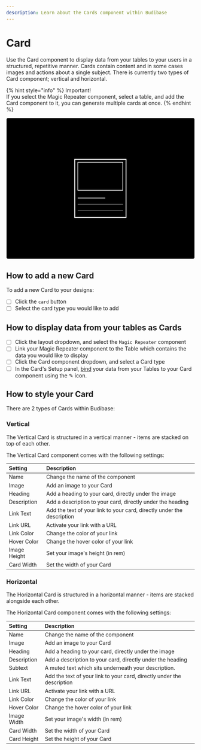 ```yaml
---
description: Learn about the Cards component within Budibase
---
```


# Card

Use the Card component to display data from your tables to your users in a structured, repetitive manner. Cards contain content and in some cases images and actions about a single subject. There is currently two types of Card component; vertical and horizontal. 

{% hint style="info" %}
Important!   
If you select the Magic Repeater component, select a table, and add the Card component to it, you can generate multiple cards at once.
{% endhint %}

![](../../.gitbook/assets/card.png)

## How to add a new Card

To add a new Card to your designs:

* [ ] Click the `card` button
* [ ] Select the card type you would like to add

## How to display data from your tables as Cards 

* [ ] Click the layout dropdown, and select the `Magic Repeater` component
* [ ] Link your Magic Repeater component to the Table which contains the data you would like to display
* [ ] Click the Card component dropdown, and select a Card type
* [ ] In the Card's Setup panel, [bind](../binding.md) your data from your Tables to your Card component using the ✎ icon.

## How to style your Card

There are 2 types of Cards within Budibase:

### Vertical

The Vertical Card is structured in a vertical manner - items are stacked on top of each other.

The Vertical Card component comes with the following settings:

| Setting | Description |
| :--- | :--- |
| Name | Change the name of the component |
| Image | Add an image to your Card |
| Heading | Add a heading to your card, directly under the image |
| Description | Add a description to your card, directly under the heading  |
| Link Text | Add the text of your link to your card, directly under the description  |
| Link URL | Activate your link with a URL |
| Link Color | Change the color of your link |
| Hover Color | Change the hover color of your link |
| Image Height | Set your image's height \(in rem\) |
| Card Width | Set the width of your Card |

### Horizontal

The Horizontal Card is structured in a horizontal manner - items are stacked alongside each other.

The Horizontal Card component comes with the following settings:

| Setting | Description |
| :--- | :--- |
| Name | Change the name of the component |
| Image | Add an image to your Card |
| Heading | Add a heading to your card, directly under the image |
| Description | Add a description to your card, directly under the heading  |
| Subtext | A muted text which sits underneath your description. |
| Link Text | Add the text of your link to your card, directly under the description  |
| Link URL | Activate your link with a URL |
| Link Color | Change the color of your link |
| Hover Color | Change the hover color of your link |
| Image Width | Set your image's width \(in rem\) |
| Card Width | Set the width of your Card |
| Card Height | Set the height of your Card |


